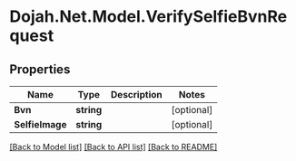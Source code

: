 # Dojah.Net.Model.VerifySelfieBvnRequest

## Properties

Name | Type | Description | Notes
------------ | ------------- | ------------- | -------------
**Bvn** | **string** |  | [optional] 
**SelfieImage** | **string** |  | [optional] 

[[Back to Model list]](../README.md#documentation-for-models) [[Back to API list]](../README.md#documentation-for-api-endpoints) [[Back to README]](../README.md)


